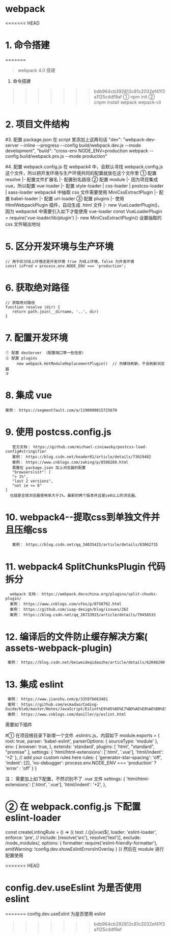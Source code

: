 # webpack

<<<<<<< HEAD
# 1. 命令搭建
=======
> webpack 4.0 搭建

 1. 命令搭建
>>>>>>> bdb964cb392812c81c2032ef41f3a1125cddf9af
       ① npm init
       ② cnpm install wepack  wepack-cli

#  2. 项目文件结构

       
#3. 配置 package.json
  在 script 里添加上这两句话
  "dev": "webpack-dev-server --inline --progress --config build/webpack.dev.js --mode development",
  "build": "cross-env NODE_ENV=production webpack --config build/webpack.pro.js --mode production"

#4. 配置 webpack.config.js
  在 webpack4 中，会默认寻找 webpack.config.js 这个文件，所以把开发环境与生产环境共同的配置就放在这个文件里
  ① 配置 resolve
      |- 配置文件扩展名
      |- 配置别名路径
  ② 配置 module
      |- 因为项目集成 vue，所以配置 vue-loader
      |- 配置 style-loader | css-loader | postcss-loader | sass-loader
         webpack4 中抽取 css 文件需要使用 MiniCssExtractPlugin
      |- 配置 babel-loader
      |- 配置 url-loader
  ③ 配置 plugins
     |- 使用 HtmlWebpackPlugin 插件，自动生成 .html 文件
     |- new VueLoaderPlugin()，因为 webpack4 中需要引入如下才能使用 vue-loader
        const VueLoaderPlugin  = require('vue-loader/lib/plugin')
     |- new MiniCssExtractPlugin()  设置抽取的 css 文件输出地址

#  5. 区分开发环境与生产环境
    // 用于区分线上环境还是开发环境 true 为线上环境，false 为开发环境
    const isProd = process.env.NODE_ENV === 'production';

#  6. 获取绝对路径
    // 获取绝对路径
    function resolve (dir) {
       return path.join(__dirname, '..', dir)
    }

#  7. 配置开发环境
    ① 配置 devServer （配置端口等一些信息）
    ② 配置 plugins
         new webpack.HotModuleReplacementPlugin()  // 热模块刷新，不会刷新浏览器
    ③ 

#  8. 集成 vue 
    案例： https://segmentfault.com/a/1190000015725670

#  9. 使用 postcss.config.js
       官方文档： https://github.com/michael-ciniawsky/postcss-load-config#stringifier
       案例： https://blog.csdn.net/keader01/article/details/73029482
       案例： https://www.cnblogs.com/zaking/p/8598289.html
       需要在 package.json 加上浏览器的配置
       "browserslist": [
       "> 1%",
       "last 2 versions",
       "not ie <= 8"
    ]
      也就是全球浏览器使用率大于1%，最新的两个版本并且是ie8以上的浏览器。

#  10. webpack4--提取css到单独文件并且压缩css
       案例： https://blog.csdn.net/qq_34035425/article/details/83062735

#  11. webpack4  SplitChunksPlugin 代码拆分
      webpack 文档： https://webpack.docschina.org/plugins/split-chunks-plugin/
      案例： https://www.cnblogs.com/ufex/p/8758792.html
      案例： https://github.com/iuap-design/blog/issues/262
      案例： https://blog.csdn.net/qq_26733915/article/details/79458533

#  12. 编译后的文件防止缓存解决方案( assets-webpack-plugin)
     案例： https://blog.csdn.net/beiweideqidaozhe/article/details/62048290

#  13. 集成 eslint
     案例： https://www.jianshu.com/p/33597b663481
     案例： https://github.com/ecmadao/Coding-Guide/blob/master/Notes/JavaScript/Eslint%E9%85%8D%E7%BD%AE%E8%AE%B0%E5%BD%95(with%20webpack).md
     案例： https://www.cnblogs.com/daniller/p/eslint.html     

需要如下插件


#① 在项目根目录下新增一个文件 .eslintrc.js，内容如下
module.exports = {
  root: true,
  parser: 'babel-eslint',
  parserOptions: {
    sourceType: 'module'
  },
  env: {
    browser: true,
  },
  extends: 'standard',
  plugins: [
    'html',
    "standard",
    "promise"
  ],
  settings: {
    'html/html-extensions': ['.html', '.vue'],
    'html/indent': '+2'
  },
  // add your custom rules here
  rules: {
    'generator-star-spacing': 'off',
    'indent': [2],
    'no-debugger': process.env.NODE_ENV === 'production' ? 'error' : 'off'
  }
}

注： 需要加上如下配置，不然识别不了 .vue 文件
settings: {
    'html/html-extensions': ['.html', '.vue'],
    'html/indent': '+2',
},

# ② 在 webpack.config.js 下配置 eslint-loader
const createLintingRule = () => ({
  test: /\.(js|vue)$/,
  loader: 'eslint-loader',
  enforce: 'pre',
  // include: [resolve('src'), resolve('test')],
  exclude: /node_modules/,
  options: {
    formatter: require('eslint-friendly-formatter'),
    emitWarning: !config.dev.showEslintErrorsInOverlay
  }
})
然后在 module 进行配置使用

<<<<<<< HEAD
# config.dev.useEslint 为是否使用 eslint
=======
config.dev.useEslint 为是否使用 eslint
>>>>>>> bdb964cb392812c81c2032ef41f3a1125cddf9af
